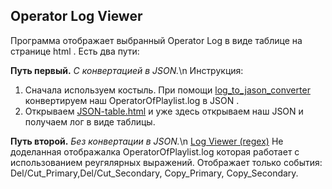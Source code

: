 ## Operator Log Viewer

Программа отображает выбранный Operator Log в виде таблице на странице html .
Есть два пути:



**Путь первый.**
*С конвертацией в JSON.*\n
Инструкция:
1. Сначала используем костыль. При помощи  [log_to_jason_converter](https://github.com/racoonbot/OperatorLog-Viewer/blob/main/log_to_jason_converter "log_to_jason_converter") конвертируем наш OperatorOfPlaylist.log в JSON .
2. Открываем [JSON-table.html](https://github.com/racoonbot/OperatorLog-Viewer/blob/main/JSON-table.html "JSON-table.html")    и уже здесь открываем наш JSON  и получаем лог в виде таблицы. 


**Путь второй.**
*Без конвертации в JSON.*\n
 [Log Viewer (regex)](https://github.com/racoonbot/OperatorLog-Viewer/blob/main/Log%20Viewer%20(regex) "Log Viewer (regex)") Не доделанная отображалка OperatorOfPlaylist.log  которая работает с использованием реугялярных выражений. 
 Отображает только события: Del/Cut_Primary,Del/Cut_Secondary, Copy_Primary, Copy_Secondary.




